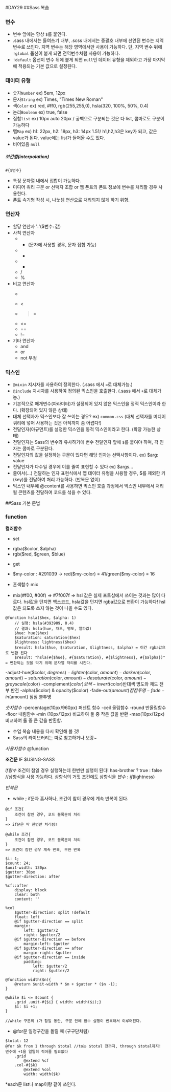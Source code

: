 #DAY29
##Sass 복습

### 변수
- 변수 앞에는 항상 `$`를 붙인다.
- .sass 내에서는 들여쓰기 내부, .scss 내에서는 중괄호 내부에 선언된 변수는 지역 변수로 쓰인다. 지역 변수는 해당 영역에서만 사용이 가능하다. 단, 지역 변수 뒤에 `!global` 옵션이 붙게 되면 전역변수처럼 사용이 가능하다.
- `!default` 옵션이 변수 뒤에 붙게 되면 `null`인 데이터 유형을 제외하고 가장 마지막에 적용되는 기본 값으로 설정된다.

### 데이터 유형
- 숫자`Number` ex) 5em, 12px
- 문자`String` ex) Times, "Times New Roman"
- 색`Color` ex) red, #ff0, rgb(255,255,0), hsla(320, 100%, 50%, 0.4)
- 논리`Boolean` ex) true, false
- 집합`list` ex) 10px auto 20px / 공백으로 구분되는 것은 다 list, 콤마로도 구분이 가능하다
- 맵`Map` ex) h1: 22px, h2: 18px, h3: 14px 1.51/ h1,h2,h3은 key가 되고, 값은 value가 된다. value에는 list가 들어올 수도 있다.
- 비어있음 `null`

##### 보간법(interpolation)
`#{$변수}`
- 특정 문자열 내에서 접합이 가능하다.
- 미디어 쿼리 구문 or 선택자 조합 or 웹 폰트의 폰트 정보에 변수를 처리할 경우 사용한다.
- 폰트 속기형 작성 시, 나눗셈 연산으로 처리되지 않게 하기 위함.

### 연산자
- 할당 연산자 ':'($변수`:`값)
- 사칙 연산자
	- + (문자에 사용할 경우, 문자 접합 가능)
	- -
	- *
	- /
	- %
- 비교 연산자
	- >
	- <
	- >=
	- <=
	- ==
	- !=
- 기타 연산자
	- and
	- or
	- not 부정

### 믹스인
- `@mixin` 지시자를 사용하여 정의한다. (.sass 에서 `=`로 대체가능.)
- `@include` 지시자를 사용하여 정의된 믹스인을 호출한다. (.sass 에서 `+`로 대체가능.)
- 기본적으로 매개변수(파라미터)가 설정되어 있지 않은 믹스인을 정적 믹스인이라 한다. (확장되어 있지 않은 상태)
- 대체 선택자가 믹스인보다 잘 쓰이는 경우? ex) `common.css`
(대체 선택자를 미디어쿼리에 넣어 사용하는 것은 아직까지 좀 어렵다!)
- 전달인자(아규먼트)를 설정한 믹스인을 동적 믹스인이라고 한다. (확장 가능한 상태)
- 전달인자는 Sass의 변수와 유사하기에 변수 전달인자 앞에 `$`를 붙여야 하며, 각 인자는 콤마로 구분된다.
- 전달인자의 값을 설정하는 구문이  있다면 해당 인자는 선택사항이다. ex) $arg: value
- 전달인자가 다수일 경우에 이를 줄여 표현할 수 있다 ex) $args...
- 줄여서(...) 전달하는 인자 표현식에서 맵 데이터 유형을 사용할 경우, $를 제외한 키(key)를 전달하여 처리 가능하다. (반복문 없이)
- 믹스인 내부에 @content를 사용하면 믹스인 호출 과정에서 믹스인 내부에서 처리될 콘텐츠를 전달하여 코드를 섞을 수 있다.



##Sass 기본 문법
### function

**컬러함수**
* set
- rgba($color, $alpha)
- rgb($red, $green, $blue)
* get
- $my-color : #291039 -> red($my-color) = 41/green($my-color) = 16
* 혼색함수 mix
- mix(#f00, #00f) => #7f007f
=> hsl 값은 실제 포토샵에서 쓰이는 것과는 많이 다르다. hsl값을 던지면 헥스코드, hsla값을 던지면 rgba값으로 변환이 가능하다! hsl값은 되도록 쓰지 않는 것이 나을 수도 있다.
```
@function hsla($hex, $alpha: 1)
	// 실행: hsla(#393909, 0.4) 
	// 결과: hsla(hue, 채도, 명도, 알파값)
	$hue: hue($hex)
	$saturation: saturation($hex)
	$lightness: lightness($hex)
	$result: hsla($hue, $saturation, $lightness, $alpha) = 이건 rgba값으로 변환 된다
	$result: "hsla(#{$hue}, #{$saturation}, #{$lightness}, #{$alpha})" = 변환되는 것을 막기 위해 문자열 처리를 시킨다. 
```
-adjust-hue($color, $degrees)
-lighten($color, $amount)
-darken($color, $amount)
-saturation($color, $amount)
-desaturate($color, $amount)
-grayscale($color)
-complement($color) 보색
-invert($color)반대색 명도와 채도 전부 반전
-alpha($color) & opacity($color)
-fade-out($amount) 점점 투명
-fade-in($amount) 점점 불투명

*숫자함수*
-percentage(10px/960px) 퍼센트 함수
-ceil 올림함수
-round 반올림함수
-floor 내림함수
-min (10px/12px) 비교하여 둘 중 작은 값을 반환
-max(10px/12px) 비교하여 둘 중 큰 값을 반환함.

* 수업 복습 내용을 다시 확인해 볼 것!
* Sass의 라이브러리는 따로 참고하거나 보강~

*사용자함수*
@function

**조건문**
IF $USING-SASS 

*if함수*
조건이 참일 경우 실행하는데 한번만 실행이 된다!
has-brother ? true : false
//삼항식을 사용 가능하다. 삼항식의 거짓 조건에도 삼항식을 
$변수 : if($lightness)

*반복문*
* while ; if문과 흡사하나, 조건이 참이 경우에 계속 반복이 된다. 
```
@if 조건{
	조건이 참인 경우, 코드 블록문이 처리
}
=> if문은 딱 한번만 처리됨!

@while 조건{
	조건이 참인 경우, 코드 블록문이 처리
}
=> 조건이 참인 경우 계속 반복, 무한 반복
```
```
$i: 1;
$count: 24;
$unit-width: 130px
$gutter: 30px
$gutter-direction: after

%cf::after
	display: block
	clear: both
	content: ''

%col
	$gutter-direction: split !default
	float: left
	@if $gutter-direction == split
	margin: 
		left: $gutter/2
		right: $gutter/2
	@if $gutter-direction == before
		margin-left: $gutter
	@if $gutter-direction == after
		margin-right: $gutter
	@if $gutter-direction == inside
		padding:
			left: $gutter/2
			right: $gutter/2

@function width($n){
	@return $unit-width * $n + $gutter * ($n -1);
}

@while $i <= $count {
	.grid .unit-#{$i} { width: width($i);}
	$i: $i +1;
}

//while 구문의 i가 참일 동안, 구문 안에 함수 실행이 반복해서 이루어진다.
```

* @for문
일정구간을 돌릴 때 (구구단처럼)
```
$total: 12
@for $k from 1 through $total //to는 $total 전까지, through $total까지! 변수에 +1을 일일히 적어줄 필요없다 
	.grid 
		@extend %cf
	.col-#{$k}
		@extend %col
		width: width($k)
```
*each문
list나 map이랑 같이 쓰인다.

